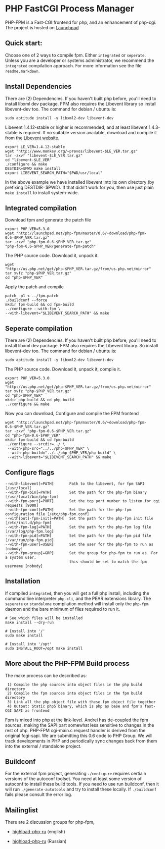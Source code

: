 # PHP FastCGI Process Manager

PHP-FPM is a Fast-CGI frontend for php, and an enhancement of php-cgi. The project is hosted on [Launchpad](https://launchpad.net/php-fpm)

## Quick start:

Choose one of 2 ways to compile fpm. Either `integrated` or `seperate`. Unless you are a developer or systems administrator, we recommend the `integrated` compilation approach. For more information see the file `readme.markdown`.

## Install Dependencies

There are (2) Dependencies. If you haven't built php before, you'll need to install libxml dev package. FPM also requires the Libevent library so install libevent-dev too. The command for debian / ubuntu is:

	sudo aptitude install -y libxml2-dev libevent-dev

Libevent 1.4.12-stable or higher is recommended, and at least libevent 1.4.3-stable is required. If no suitable version available, download and compile it from the [Libevent website](http://www.monkey.org/~provos/libevent/).

	export LE_VER=1.4.12-stable
	wget "http://www.monkey.org/~provos/libevent-$LE_VER.tar.gz"
	tar -zxvf "libevent-$LE_VER.tar.gz"
	cd "libevent-$LE_VER"
	./configure && make
	DESTDIR=$PWD make install
	export LIBEVENT_SEARCH_PATH="$PWD/usr/local"

In the above example we have installed libevent into its own directory (by prefixing DESTDIR=$PWD). If that didn't work for you, then use just plain `make install` to install system-wide.

## Integrated compilation

Download fpm and generate the patch file

	export PHP_VER=5.3.0 
	wget "http://launchpad.net/php-fpm/master/0.6/+download/php-fpm-0.6-$PHP_VER.tar.gz"
	tar -zxvf "php-fpm-0.6-$PHP_VER.tar.gz"
	"php-fpm-0.6-$PHP_VER/generate-fpm-patch"

The PHP source code. Download it, unpack it.

	wget "http://us.php.net/get/php-$PHP_VER.tar.gz/from/us.php.net/mirror"
	tar xvfz "php-$PHP_VER.tar.gz"
	cd "php-$PHP_VER"

Apply the patch and compile

	patch -p1 < ../fpm.patch
	./buildconf --force
	mkdir fpm-build && cd fpm-build
	../configure --with-fpm \
	--with-libevent="$LIBEVENT_SEARCH_PATH" && make

## Seperate compilation

There are (2) Dependencies. If you haven't built php before, you'll need to install libxml dev package. FPM also requires the Libevent library. So install libevent-dev too. The command for debian / ubuntu is:

	sudo aptitude install -y libxml2-dev libevent-dev

The PHP source code. Download it, unpack it, compile it.

	export PHP_VER=5.3.0
	wget "http://us.php.net/get/php-$PHP_VER.tar.gz/from/us.php.net/mirror"
	tar xvfz "php-$PHP_VER.tar.gz"
	cd "php-$PHP_VER"
	mkdir php-build && cd php-build
	../configure && make

Now you can download, Configure and compile the FPM frontend

	wget "http://launchpad.net/php-fpm/master/0.6/+download/php-fpm-0.6-$PHP_VER.tar.gz"
	tar -zxvf "php-fpm-0.6-$PHP_VER.tar.gz"
	cd "php-fpm-0.6-$PHP_VER"
	mkdir fpm-build && cd fpm-build
	../configure --srcdir=../ \
	 --with-php-src="../../php-$PHP_VER" \
	 --with-php-build="../../php-$PHP_VER/php-build" \
	 --with-libevent="$LIBEVENT_SEARCH_PATH" && make

## Configure flags

	--with-libevent[=PATH]       Path to the libevent, for fpm SAPI [/usr/local]
	--with-fpm-bin[=PATH]        Set the path for the php-fpm binary [/usr/local/bin/php-fpm]
	--with-fpm-port[=PORT]       Set the tcp port number to listen for cgi requests [9000]
	--with-fpm-conf[=PATH]       Set the path for the php-fpm configuration file [/etc/php-fpm.conf]
	--with[out]-fpm-init[=PATH]  Set the path for the php-fpm init file [/etc/init.d/php-fpm]
	--with-fpm-log[=PATH]        Set the path for the php-fpm log file [/var/log/php-fpm.log]
	--with-fpm-pid[=PATH]        Set the path for the php-fpm pid file [/var/run/php-fpm.pid]
	--with-fpm-user[=USER]       Set the user for the php-fpm to run as [nobody]
	--with-fpm-group[=GRP]       Set the group for php-fpm to run as. For a system user,
		                         this should be set to match the fpm username [nobody]

## Installation

If compiled `integrated`, then you will get a full php install, including the command line interpreter `php-cli`, and the PEAR extensions library. The `seperate` or `standalone` compilation method will install only the `php-fpm` daemon and the bare minimum of files required to run it.

	# See which files will be installed
	make install --dry-run

	# Install into '/'
	sudo make install

	# Install into '/opt'
	sudo INSTALL_ROOT=/opt make install

## More about the PHP-FPM Build process

The make process can be described as:

	 1) Compile the php sources into object files in the php build directory
	 2) Compile the fpm sources into object files in the fpm build directory
	 3) Link all the php object file with these fpm object file together
	 4) Output: Static php5 binary, which is php as base and fpm's fast-CGI SAPI as frontend

Fpm is mixed into php at the link-level. Andrei has de-coupled the fpm sources, making the SAPI part somewhat less sensitive to changes in the rest of php. PHP-FPM cgi-main.c request handler is derived from the original fcgi-sapi. We are submitting this 0.6 code to PHP Group. We will track developments in PHP and periodically sync changes back from them into the external / standalone project.

## Buildconf

For the external fpm project, generating `./configure` requires certiain versions of the autoconf toolset. You need at least some version of autoconf to install these build tools. If you need to use run buildconf, then it will run `./generate-autotools` and try to install these locally. If `./buildconf` fails please consult the error log.


## Mailinglist

There are 2 discussion groups for php-fpm,

- [highload-php-ru](http://groups.google.com/group/highload-php-en) (english)

- [highload-php-ru](http://groups.google.com/group/highload-php-ru) (Russian)





